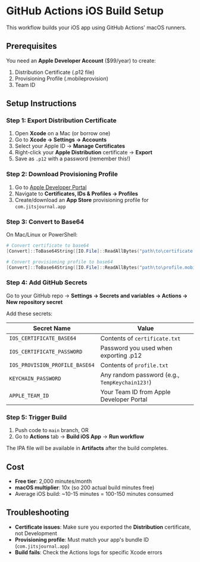 # GitHub Actions iOS Build Setup

This workflow builds your iOS app using GitHub Actions' macOS runners.

## Prerequisites

You need an **Apple Developer Account** ($99/year) to create:
1. Distribution Certificate (.p12 file)
2. Provisioning Profile (.mobileprovision)
3. Team ID

## Setup Instructions

### Step 1: Export Distribution Certificate

1. Open **Xcode** on a Mac (or borrow one)
2. Go to **Xcode → Settings → Accounts**
3. Select your Apple ID → **Manage Certificates**
4. Right-click your **Apple Distribution** certificate → **Export**
5. Save as `.p12` with a password (remember this!)

### Step 2: Download Provisioning Profile

1. Go to [Apple Developer Portal](https://developer.apple.com/account/)
2. Navigate to **Certificates, IDs & Profiles → Profiles**
3. Create/download an **App Store** provisioning profile for `com.jitsjournal.app`

### Step 3: Convert to Base64

On Mac/Linux or PowerShell:

```powershell
# Convert certificate to base64
[Convert]::ToBase64String([IO.File]::ReadAllBytes("path\to\certificate.p12")) | Out-File certificate.txt

# Convert provisioning profile to base64
[Convert]::ToBase64String([IO.File]::ReadAllBytes("path\to\profile.mobileprovision")) | Out-File profile.txt
```

### Step 4: Add GitHub Secrets

Go to your GitHub repo → **Settings → Secrets and variables → Actions → New repository secret**

Add these secrets:

| Secret Name | Value |
|-------------|-------|
| `IOS_CERTIFICATE_BASE64` | Contents of `certificate.txt` |
| `IOS_CERTIFICATE_PASSWORD` | Password you used when exporting .p12 |
| `IOS_PROVISION_PROFILE_BASE64` | Contents of `profile.txt` |
| `KEYCHAIN_PASSWORD` | Any random password (e.g., `TempKeychain123!`) |
| `APPLE_TEAM_ID` | Your Team ID from Apple Developer Portal |

### Step 5: Trigger Build

1. Push code to `main` branch, OR
2. Go to **Actions** tab → **Build iOS App** → **Run workflow**

The IPA file will be available in **Artifacts** after the build completes.

## Cost

- **Free tier**: 2,000 minutes/month
- **macOS multiplier**: 10x (so 200 actual build minutes free)
- Average iOS build: ~10-15 minutes = 100-150 minutes consumed

## Troubleshooting

- **Certificate issues**: Make sure you exported the **Distribution** certificate, not Development
- **Provisioning profile**: Must match your app's bundle ID (`com.jitsjournal.app`)
- **Build fails**: Check the Actions logs for specific Xcode errors
